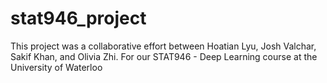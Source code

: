 # stat946_project
This project was a collaborative effort between Hoatian Lyu, Josh Valchar, Sakif Khan, and Olivia Zhi. For our STAT946 - Deep Learning course at the University of Waterloo 
